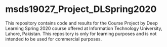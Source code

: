 # msds19027_Project_DLSpring2020
This repository contains code and results for the Course Project by Deep Learning Spring 2020 course offered at Information Technology University, Lahore, Pakistan. This repository is only for learning purposes and is not intended to be used for commercial purposes.

